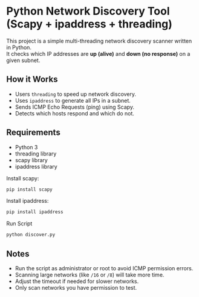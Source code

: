 # Python Network Discovery Tool (Scapy + ipaddress + threading)

This project is a simple multi-threading network discovery scanner written in Python.  
It checks which IP addresses are **up (alive)** and **down (no response)** on a given subnet.

## How it Works

- Users `threading` to speed up network discovery.
- Uses `ipaddress` to generate all IPs in a subnet.
- Sends ICMP Echo Requests (ping) using Scapy.
- Detects which hosts respond and which do not.

## Requirements

- Python 3
- threading library
- scapy library
- ipaddress library

Install scapy:

```bash
pip install scapy
```

Install ipaddress:

```bash
pip install ipaddress
```
Run Script

```bash
python discover.py
```

## Notes

- Run the script as administrator or root to avoid ICMP permission errors.
- Scanning large networks (like `/16` or `/8`) will take more time.
- Adjust the timeout if needed for slower networks.
- Only scan networks you have permission to test.
